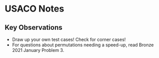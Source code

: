 # USACO Notes

## Key Observations

* Draw up your own test cases! Check for corner cases!
* For questions about permutations needing a speed-up, read Bronze 2021 January Problem 3.
